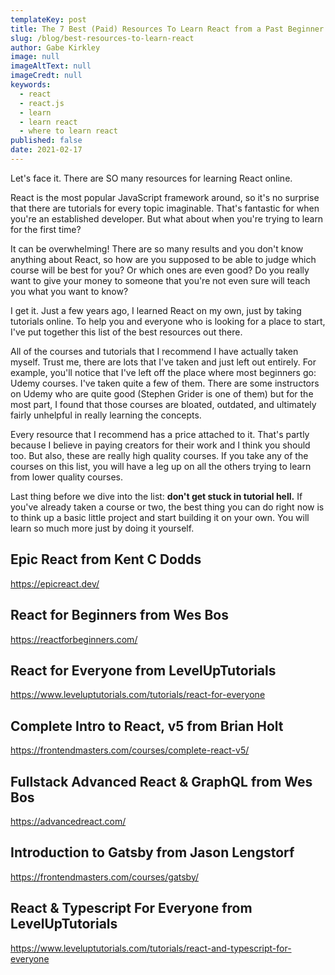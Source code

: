```yaml
---
templateKey: post
title: The 7 Best (Paid) Resources To Learn React from a Past Beginner
slug: /blog/best-resources-to-learn-react
author: Gabe Kirkley
image: null
imageAltText: null
imageCredt: null
keywords:
  - react
  - react.js
  - learn
  - learn react
  - where to learn react
published: false
date: 2021-02-17
---
```


Let's face it. There are SO many resources for learning React online.

React is the most popular JavaScript framework around, so it's no surprise that
there are tutorials for every topic imaginable. That's fantastic for when you're
an established developer. But what about when you're trying to learn for the
first time?

It can be overwhelming! There are so many results and you don't know anything
about React, so how are you supposed to be able to judge which course will be
best for you? Or which ones are even good? Do you really want to give your money
to someone that you're not even sure will teach you what you want to know?

I get it. Just a few years ago, I learned React on my own, just by taking
tutorials online. To help you and everyone who is looking for a place to start,
I've put together this list of the best resources out there.

All of the courses and tutorials that I recommend I have actually taken myself.
Trust me, there are lots that I've taken and just left out entirely. For
example, you'll notice that I've left off the place where most beginners go:
Udemy courses. I've taken quite a few of them. There are some instructors on
Udemy who are quite good (Stephen Grider is one of them) but for the most part,
I found that those courses are bloated, outdated, and ultimately fairly
unhelpful in really learning the concepts.

Every resource that I recommend has a price attached to it. That's partly
because I believe in paying creators for their work and I think you should too.
But also, these are really high quality courses. If you take any of the courses
on this list, you will have a leg up on all the others trying to learn from
lower quality courses.

Last thing before we dive into the list: **don't get stuck in tutorial hell.**
If you've already taken a course or two, the best thing you can do right now is
to think up a basic little project and start building it on your own. You will
learn so much more just by doing it yourself.

## Epic React from Kent C Dodds

https://epicreact.dev/

## React for Beginners from Wes Bos

https://reactforbeginners.com/

## React for Everyone from LevelUpTutorials

https://www.leveluptutorials.com/tutorials/react-for-everyone

## Complete Intro to React, v5 from Brian Holt

https://frontendmasters.com/courses/complete-react-v5/

## Fullstack Advanced React & GraphQL from Wes Bos

https://advancedreact.com/

## Introduction to Gatsby from Jason Lengstorf

https://frontendmasters.com/courses/gatsby/

## React & Typescript For Everyone from LevelUpTutorials

https://www.leveluptutorials.com/tutorials/react-and-typescript-for-everyone
